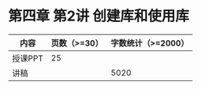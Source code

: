 # 第四章 第2讲 创建库和使用库

| 内容    | 页数（>=30） | 字数统计（>=2000） |
| ------- | ------------ | ------------------ |
| 授课PPT | 25           |                    |
| 讲稿    |              | 5020               |

